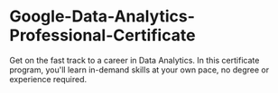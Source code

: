 # Google-Data-Analytics-Professional-Certificate
Get on the fast track to a career in Data Analytics. In this certificate program, you'll learn in-demand skills at your own pace, no degree or experience required.
